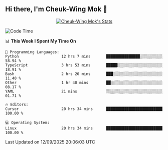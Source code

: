 ## Hi there, I'm Cheuk-Wing Mok 👋

<!--
**mozro0327/mozro0327** is a ✨ _special_ ✨ repository because its `README.md` (this file) appears on your GitHub profile.

Here are some ideas to get you started:

- 🔭 I’m currently working on ...
- 🌱 I’m currently learning ...
- 👯 I’m looking to collaborate on ...
- 🤔 I’m looking for help with ...
- 💬 Ask me about ...
- 📫 How to reach me: ...
- 😄 Pronouns: ...
- ⚡ Fun fact: ...
-->

<p align="center">
  <a href="https://github.com/mozro0327" class="rich-diff-level-one">
    <img src="https://github-readme-stats.vercel.app/api?username=mozro0327&title_color=333&text_color=777" alt="Cheuk-Wing Mok's Stats" >
    <!-- &hide=issues
    <img src="https://github-readme-stats.vercel.app/api?username=mozro0327&hide=issues&title_color=333&text_color=777" alt="Cheuk-Wing Mok's Stats" >
    -->
  </a>
</p>

<!--START_SECTION:waka-->
![Code Time](http://img.shields.io/badge/Code%20Time-3%2C837%20hrs%2059%20mins-blue)

📊 **This Week I Spent My Time On** 

```text
💬 Programming Languages: 
Python                   12 hrs 7 mins       ███████████████░░░░░░░░░░   58.94 % 
TypeScript               3 hrs 53 mins       █████░░░░░░░░░░░░░░░░░░░░   18.91 % 
Bash                     2 hrs 20 mins       ███░░░░░░░░░░░░░░░░░░░░░░   11.40 % 
Other                    1 hr 40 mins        ██░░░░░░░░░░░░░░░░░░░░░░░   08.17 % 
YAML                     21 mins             ░░░░░░░░░░░░░░░░░░░░░░░░░   01.71 % 

🔥 Editors: 
Cursor                   20 hrs 34 mins      █████████████████████████   100.00 % 

💻 Operating System: 
Linux                    20 hrs 34 mins      █████████████████████████   100.00 % 
```


 Last Updated on 12/09/2025 20:06:03 UTC
<!--END_SECTION:waka-->
